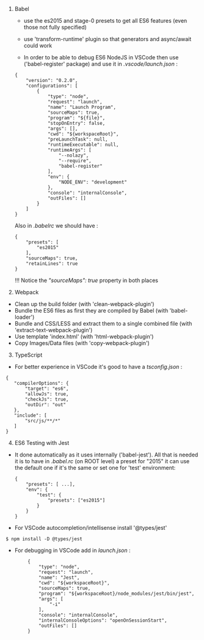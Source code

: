 1. Babel
    - use the es2015 and stage-0 presets to get all ES6 features (even those not fully specified)
    - use 'transform-runtime' plugin so that generators and async/await could work

    - In order to be able to debug ES6 NodeJS in VSCode then use ('babel-register' package)
    and use it in _.vscode/launch.json_ :
    ```
    {
        "version": "0.2.0",
        "configurations": [
            {
                "type": "node",
                "request": "launch",
                "name": "Launch Program",
                "sourceMaps": true,
                "program": "${file}",
                "stopOnEntry": false,
                "args": [],
                "cwd": "${workspaceRoot}",
                "preLaunchTask": null,
                "runtimeExecutable": null,
                "runtimeArgs": [
                    "--nolazy",
                    "--require",
                    "babel-register"
                ],
                "env": {
                    "NODE_ENV": "development"
                },
                "console": "internalConsole",
                "outFiles": []
            }
        ]
    }
    ```

    Also in _.babelrc_ we should have :
    ```
    {
        "presets": [
            "es2015"
        ],
        "sourceMaps": true,
        "retainLines": true
    }
    ```

    !!! Notice the _"sourceMaps": true_ property in both places
2. Webpack
 - Clean up the build folder (with 'clean-webpack-plugin')
 - Bundle the ES6 files as first they are compiled by Babel (with 'babel-loader')
 - Bundle and CSS/LESS and extract them to a single combined file
     (with 'extract-text-webpack-plugin')
 - Use template 'index.html' (with 'html-webpack-plugin')
 - Copy Images/Data files (with 'copy-webpack-plugin')

3. TypeScript
 - For better experience in VSCode it's good to have a _tsconfig.json_ :
 ```
 {
    "compilerOptions": {
        "target": "es6",
        "allowJs": true,
        "checkJs": true,
        "outDir": "out"
    },
    "include": [
        "src/js/**/*"
    ]
}
 ```

4. ES6 Testing with Jest
 - It done automatically as it uses internally ('babel-jest').
    All that is needed it is to have in _.babel.rc_ (on ROOT level) a preset for "2015"
    it can use the default one if it's the same or set one for 'test' environment:
    ```
    {
        "presets": [ ...],
        "env": {
            "test": {
                "presets": ["es2015"]
            }
        }
    }
    ```
- For VSCode autocompletion/intellisense install '@types/jest'
```
$ npm install -D @types/jest
```
- For debugging in VSCode add in _launch.json_ :
```
        {
            "type": "node",
            "request": "launch",
            "name": "Jest",
            "cwd": "${workspaceRoot}",
            "sourceMaps": true,
            "program": "${workspaceRoot}/node_modules/jest/bin/jest",
            "args": [
                "-i"
            ],
            "console": "internalConsole",
            "internalConsoleOptions": "openOnSessionStart",
            "outFiles": []
        }
```


    